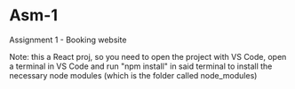 # Asm-1
Assignment 1 - Booking website

Note: this a React proj, so you need to open the project with VS Code, open a terminal in VS Code and run "npm install" in said terminal to install the necessary node modules (which is the folder called node_modules)
